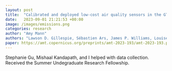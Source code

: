 ```yaml
---
layout: post
title:  "Calibrated and deployed low-cost air quality sensors in the GTA"
date:   2023-09-01 21:21:53 +00:00
image: /images/emissions.png
categories: research
author: "Amy Mann"
authors: "Lawson D. Gillespie, Sébastien Ars, James P. Williams, Louise Klotz, Tianjie Feng, Stephanie Gu,Mishaal Kandapath, <strong>Amy Mann</strong>, Michael Raczkowski, Mary Kang, Felix Vogel, and Debra Wunch"
paper: https://amt.copernicus.org/preprints/amt-2023-193/amt-2023-193.pdf
---
```

Stephanie Gu, Mishaal Kandapath, and I helped with data collection. Received the Summer Undegraduate Research Fellowship. 
